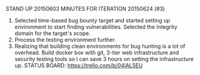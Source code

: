 STAND UP 20150603 MINUTES FOR ITERATION 20150624 (#3)


1. Selected time-based bug bounty target and started
setting up environment to start finding
vulnerabilities. Selected the Integrity domain for
the target's scope.
2. Process the testing environment further.
3. Realizing that building clean environments for bug
hunting is a lot of overhead. Build docker box with
git, 3-tier web infrastructure and security testing
tools so I can save 3 hours on setting the
infrastructure up.
STATUS BOARD: https://trello.com/b/04lAL5EU
